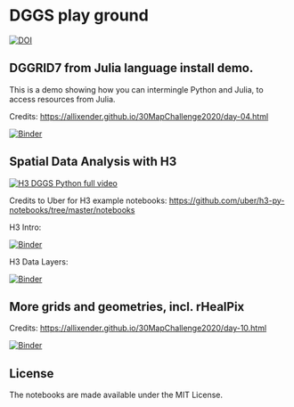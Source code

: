# DGGS play ground

[![DOI](https://zenodo.org/badge/DOI/10.5281/zenodo.5873218.svg)](https://doi.org/10.5281/zenodo.5873218)

## DGGRID7 from Julia language install demo.

This is a demo showing how you can intermingle Python and Julia, to access resources from Julia.

Credits: https://allixender.github.io/30MapChallenge2020/day-04.html

[![Binder](https://mybinder.org/badge_logo.svg)](https://mybinder.org/v2/gh/allixender/dggs_t1/HEAD?filepath=dggrid_base.ipynb)

## Spatial Data Analysis with H3


[![H3 DGGS Python full video](https://img.youtube.com/vi/K0iG4uDpEpg/0.jpg)]([[https://www.youtube.com/watch?v=K0iG4uDpEpg]([https://youtube.com/playlist?list=PLnRNODhZNeWJ8jeo_BAcqON0M9ntr8mMy](https://www.youtube.com/watch?v=K0iG4uDpEpg))]([https://youtube.com/playlist?list=PLnRNODhZNeWJ8jeo_BAcqON0M9ntr8mMy](https://www.youtube.com/watch?v=K0iG4uDpEpg)) "H3 DGGS Python full video")


Credits to Uber for H3 example notebooks: https://github.com/uber/h3-py-notebooks/tree/master/notebooks

H3 Intro:

[![Binder](https://mybinder.org/badge_logo.svg)](https://mybinder.org/v2/gh/allixender/dggs_t1/HEAD?filepath=h3_intro.ipynb)

H3 Data Layers:

[![Binder](https://mybinder.org/badge_logo.svg)](https://mybinder.org/v2/gh/allixender/dggs_t1/HEAD?filepath=h3_unified_data_layers.ipynb)

## More grids and geometries, incl. rHealPix

Credits: https://allixender.github.io/30MapChallenge2020/day-10.html

[![Binder](https://mybinder.org/badge_logo.svg)](https://mybinder.org/v2/gh/allixender/dggs_t1/HEAD?filepath=more_grids.ipynb)

## License

The notebooks are made available under the MIT License.
